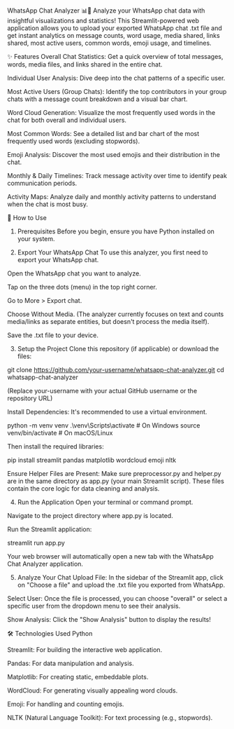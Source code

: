 WhatsApp Chat Analyzer 📊💬
Analyze your WhatsApp chat data with insightful visualizations and statistics! This Streamlit-powered web application allows you to upload your exported WhatsApp chat .txt file and get instant analytics on message counts, word usage, media shared, links shared, most active users, common words, emoji usage, and timelines.

✨ Features
Overall Chat Statistics: Get a quick overview of total messages, words, media files, and links shared in the entire chat.

Individual User Analysis: Dive deep into the chat patterns of a specific user.

Most Active Users (Group Chats): Identify the top contributors in your group chats with a message count breakdown and a visual bar chart.

Word Cloud Generation: Visualize the most frequently used words in the chat for both overall and individual users.

Most Common Words: See a detailed list and bar chart of the most frequently used words (excluding stopwords).

Emoji Analysis: Discover the most used emojis and their distribution in the chat.

Monthly & Daily Timelines: Track message activity over time to identify peak communication periods.

Activity Maps: Analyze daily and monthly activity patterns to understand when the chat is most busy.

🚀 How to Use
1. Prerequisites
Before you begin, ensure you have Python installed on your system.

2. Export Your WhatsApp Chat
To use this analyzer, you first need to export your WhatsApp chat.

Open the WhatsApp chat you want to analyze.

Tap on the three dots (menu) in the top right corner.

Go to More > Export chat.

Choose Without Media. (The analyzer currently focuses on text and counts media/links as separate entities, but doesn't process the media itself).

Save the .txt file to your device.

3. Setup the Project
Clone this repository (if applicable) or download the files:

git clone https://github.com/your-username/whatsapp-chat-analyzer.git
cd whatsapp-chat-analyzer

(Replace your-username with your actual GitHub username or the repository URL)

Install Dependencies:
It's recommended to use a virtual environment.

python -m venv venv
.\venv\Scripts\activate   # On Windows
source venv/bin/activate # On macOS/Linux

Then install the required libraries:

pip install streamlit pandas matplotlib wordcloud emoji nltk

Ensure Helper Files are Present:
Make sure preprocessor.py and helper.py are in the same directory as app.py (your main Streamlit script). These files contain the core logic for data cleaning and analysis.

4. Run the Application
Open your terminal or command prompt.

Navigate to the project directory where app.py is located.

Run the Streamlit application:

streamlit run app.py

Your web browser will automatically open a new tab with the WhatsApp Chat Analyzer application.

5. Analyze Your Chat
Upload File: In the sidebar of the Streamlit app, click on "Choose a file" and upload the .txt file you exported from WhatsApp.

Select User: Once the file is processed, you can choose "overall" or select a specific user from the dropdown menu to see their analysis.

Show Analysis: Click the "Show Analysis" button to display the results!

🛠️ Technologies Used
Python

Streamlit: For building the interactive web application.

Pandas: For data manipulation and analysis.

Matplotlib: For creating static, embeddable plots.

WordCloud: For generating visually appealing word clouds.

Emoji: For handling and counting emojis.

NLTK (Natural Language Toolkit): For text processing (e.g., stopwords).

